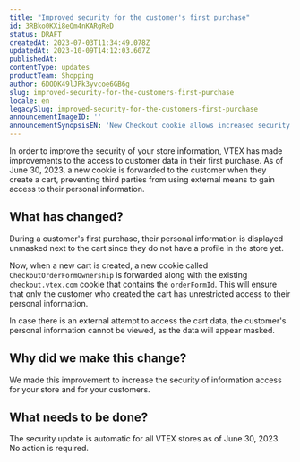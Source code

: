 ```yaml
---
title: "Improved security for the customer's first purchase"
id: 3RBko0KXi8eOm4nKARgReD
status: DRAFT
createdAt: 2023-07-03T11:34:49.078Z
updatedAt: 2023-10-09T14:12:03.607Z
publishedAt: 
contentType: updates
productTeam: Shopping
author: 6DODK49lJPk3yvcoe6GB6g
slug: improved-security-for-the-customers-first-purchase
locale: en
legacySlug: improved-security-for-the-customers-first-purchase
announcementImageID: ''
announcementSynopsisEN: 'New Checkout cookie allows increased security in your store'
---
```


In order to improve the security of your store information, VTEX has made improvements to the access to customer data in their first purchase. As of June 30, 2023, a new cookie is forwarded to the customer when they create a cart, preventing third parties from using external means to gain access to their personal information.

## What has changed?

During a customer's first purchase, their personal information is displayed unmasked next to the cart since they do not have a profile in the store yet.

Now, when a new cart is created, a new cookie called `CheckoutOrderFormOwnership` is forwarded along with the existing `checkout.vtex.com` cookie that contains the `orderFormId`. This will ensure that only the customer who created the cart has unrestricted access to their personal information.

In case there is an external attempt to access the cart data, the customer's personal information cannot be viewed, as the data will appear masked.

## Why did we make this change?

We made this improvement to increase the security of information access for your store and for your customers.

## What needs to be done?

The security update is automatic for all VTEX stores as of June 30, 2023. No action is required.
